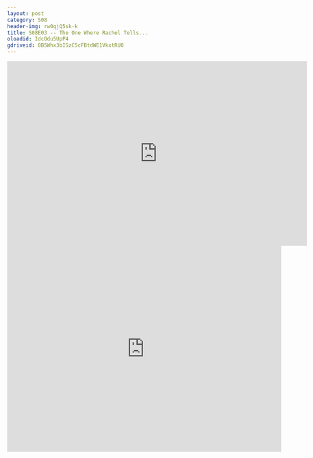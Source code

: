 ```yaml
---
layout: post 
category: S08 
header-img: rw0qjQ5sk-k 
title: S08E03 -- The One Where Rachel Tells... 
oloadid: IdcOdu5UpP4 
gdriveid: 0B5Whx3bISzC5cFBtdWE1VkxtRU0 
--- 
```

<!--more--> 
<iframe src='https://openload.co/embed/IdcOdu5UpP4/' width='700' height='430' frameborder='0' scrolling='no' allowfullscreen='allowfullscreen'></iframe> 
<iframe src='https://drive.google.com/file/d/0B5Whx3bISzC5cFBtdWE1VkxtRU0/preview' width='640' height='480' frameborder='0' scrolling='no' allowfullscreen='allowfullscreen'></iframe> 